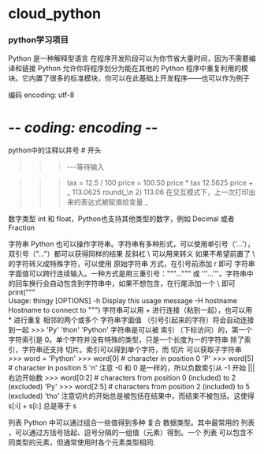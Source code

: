 # cloud_python
### python学习项目

Python 是一种解释型语言
在程序开发阶段可以为你节省大量时间，因为不需要编译和链接
Python 允许你将程序划分为能在其他的 Python 程序中重复利用的模块。它内置了很多的标准模块，你可以在此基础上开发程序——也可以作为例子

编码 encoding: utf-8 
# -*- coding: encoding -*-

python中的注释以井号 # 开头

>>> ---等待输入

>>> tax = 12.5 / 100
>>> price = 100.50
>>> price * tax
12.5625
>>> price + _
113.0625
>>> round(_\n 2)
113.06
> 在交互模式下，上一次打印出来的表达式被赋值给变量 _

数字类型 int 和 float，Python也支持其他类型的数字，例如 Decimal 或者 Fraction

字符串
Python 也可以操作字符串。字符串有多种形式，可以使用单引号（'...'），双引号（"..."）都可以获得同样的结果 
       反斜杠 \ 可以用来转义
       如果不希望前置了 \ 的字符转义成特殊字符，可以使用 原始字符串 方式，在引号前添加 r 即可
       字符串字面值可以跨行连续输入。一种方式是用三重引号："""...""" 或 '''...'''。字符串中的回车换行会自动包含到字符串中，如果不想包含，在行尾添加一个 \ 即可
        print("""\
        Usage: thingy [OPTIONS]
            -h                        Display this usage message
            -H hostname               Hostname to connect to
        """)
        字符串可以用 + 进行连接（粘到一起），也可以用 * 进行重复
        相邻的两个或多个 字符串字面值 （引号引起来的字符）将会自动连接到一起
        >>> 'Py' 'thon'
            'Python'
        字符串是可以被 索引 （下标访问）的，第一个字符索引是 0。单个字符并没有特殊的类型，只是一个长度为一的字符串
        除了索引，字符串还支持 切片。索引可以得到单个字符，而 切片 可以获取子字符串
        >>> word = 'Python'
        >>> word[0]  # character in position 0
        'P'
        >>> word[5]  # character in position 5
        'n'
        注意 -0 和 0 是一样的，所以负数索引从 -1 开始 ||| 右边开始数
        >>> word[0:2]  # characters from position 0 (included) to 2 (excluded)
        'Py'
        >>> word[2:5]  # characters from position 2 (included) to 5 (excluded)
        'tho'
        注意切片的开始总是被包括在结果中，而结束不被包括。这使得 s[:i] + s[i:] 总是等于 s

列表
Python 中可以通过组合一些值得到多种 复合 数据类型。其中最常用的 列表 ，可以通过方括号括起、逗号分隔的一组值（元素）得到。一个 列表 可以包含不同类型的元素，但通常使用时各个元素类型相同:
